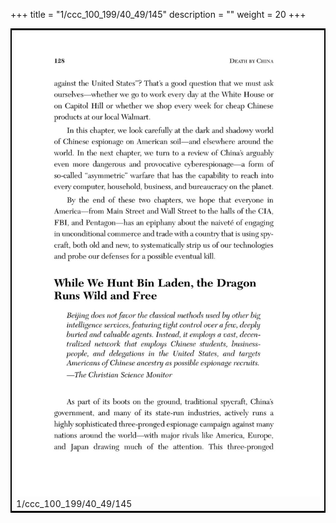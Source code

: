 +++
title = "1/ccc_100_199/40_49/145"
description = ""
weight = 20
+++

<table style="border:2px solid black;max-width:800px;max-height:800px;" 
><tr><td><img class="center-fit-jpg"
src="/jpg_/out_jpg_dbc_145.jpg"  >1/ccc_100_199/40_49/145</img></td></tr></table>